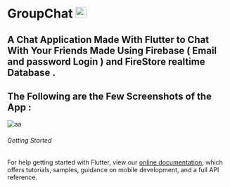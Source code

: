 # GroupChat  <img src="https://user-images.githubusercontent.com/58221273/73356948-7bb80400-42c1-11ea-88ce-16b2b60527ff.jpg" height="25"/>

## A Chat Application Made With Flutter to Chat With Your Friends Made Using Firebase ( Email and password Login ) and FireStore realtime Database .

## The Following are the Few Screenshots of the App : 

![aa](https://user-images.githubusercontent.com/58221273/73356951-7ce93100-42c1-11ea-85ab-215e5ed694b3.png)


###### Getting Started
For help getting started with Flutter, view our
[online documentation](https://flutter.dev/docs), which offers tutorials,
samples, guidance on mobile development, and a full API reference.
